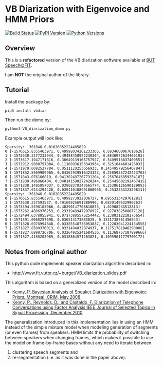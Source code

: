 # VB Diarization with Eigenvoice and HMM Priors

[![Build Status](https://travis-ci.org/wq2012/VB_diarization.svg?branch=master)](https://travis-ci.org/wq2012/VB_diarization) [![PyPI Version](https://img.shields.io/pypi/v/vbdiar.svg)](https://pypi.python.org/pypi/vbdiar) [![Python Versions](https://img.shields.io/pypi/pyversions/vbdiar.svg)](https://pypi.org/project/vbdiar)

## Overview

This is a **refactored** version of the VB diarization software available at
[BUT Speech@FIT](https://speech.fit.vutbr.cz/software/vb-diarization-eigenvoice-and-hmm-priors).

I am **NOT** the original author of the library.

## Tutorial

Install the package by:

```bash
pip3 install vbdiar
```

Then run the demo by:

```bash
python3 VB_diarization_demo.py
```

Example output will look like:

```
Sparsity:  361046 0.01620852224405829
0 [-1576615.8355463971, 0.49998034201233305, 0.6934600067618628]
1 [-1573630.3277233944, 0.49488450922230304, 0.6836972634466193]
2 [-1573617.1947171816, 0.36649139165757927, 0.5409513837409551]
3 [-1572912.9800757084, 0.11168936153343934, 0.3251044601426033]
4 [-1571979.6082527784, 0.0511120253656933, 0.24549579256407847]
5 [-1571852.5969909965, 0.04362939516423323, 0.25859357242423703]
6 [-1571843.076166819, 0.041302487267731204, 0.2567046359254187]
7 [-1571839.496966404, 0.040141590272420244, 0.25445602191467415]
8 [-1571838.1495057037, 0.03968370343565774, 0.25386126590129093]
9 [-1571837.9234294428, 0.039410488991860955, 0.2532333123298111]
Sparsity:  361046 0.01620852224405829
0 [-1576615.8355463971, 0.4999273922036727, 0.6955313429761281]
1 [-1573630.237593537, 0.49160926691380996, 0.6830149532990263]
2 [-1573594.5598103066, 0.40390147708810875, 1.02908233512813]
3 [-1573262.4806976253, 0.23319489472978927, 0.9278382508877128]
4 [-1572494.6378055941, 0.07173885575254442, 0.2388312218175654]
5 [-1571891.0068257698, 0.036514173883825, 0.1331738561456543]
6 [-1571828.6978994848, 0.03385540733953837, 0.12283041224134558]
7 [-1571827.8500376013, 0.0331494832874937, 0.11751781046290008]
8 [-1571827.6890726706, 0.03264925241684536, 0.11368757107899666]
9 [-1571827.4188203989, 0.0318864571203821, 0.10959011779700172]
```

## Notes from original author

This python code implements speaker diarization algorithm described in:
* http://www.fit.vutbr.cz/~burget/VB_diarization_slides.pdf

This algorithm is based on a generalized version of the model described in:
* [Kenny, P. Bayesian Analysis of Speaker Diarization with Eigenvoice Priors, Montreal, CRIM, May 2008](http://www.crim.ca/perso/patrick.kenny/BayesCluster.pdf)
* [Kenny, P., Reynolds, D., and Castaldo, F. Diarization of Telephone Conversations using Factor Analysis IEEE Journal of Selected Topics in Signal Processing, December 2010](http://www.crim.ca/perso/patrick.kenny/Kenny_sdfa.pdf)

The generalization introduced in this implementation lies in using an HMM instead of the simple mixture model when modeling generation of segments (or even frames) from speakers. HMM limits the probability of switching between speakers when changing frames, which makes it possible to use the model on frame-by-frame bases without any need to iterate between
1) clustering speech segments and
2) re-segmentation (i.e. as it was done in the paper above).
